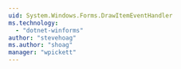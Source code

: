 ```yaml
---
uid: System.Windows.Forms.DrawItemEventHandler
ms.technology: 
  - "dotnet-winforms"
author: "stevehoag"
ms.author: "shoag"
manager: "wpickett"
---
```

